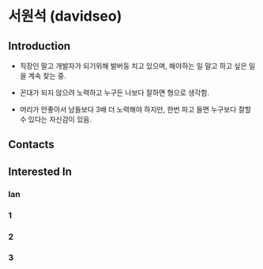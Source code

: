 # **서원석** (davidseo)

## Introduction

* 직장인 말고 개발자가 되기위해 발버둥 치고 있으며, 해야하는 일 말고 하고 싶은 일을 계속 찾는 중. 

* 꼰대가 되지 않으려 노력하고 누구든 나보다 잘하면 형으로 생각함. 

* 머리가 안좋아서 남들보다 3배 더 노력해야 하지만, 한번 파고 들면 누구보다 잘할 수 있다는 자신감이 있음. 


## Contacts

## Interested In

### lan

### 1

### 2

### 3
